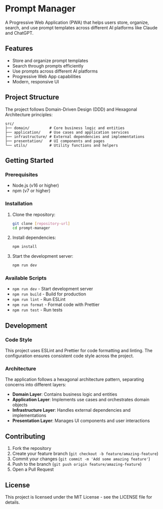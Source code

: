 # Prompt Manager

A Progressive Web Application (PWA) that helps users store, organize, search, and use prompt templates across different AI platforms like Claude and ChatGPT.

## Features

- Store and organize prompt templates
- Search through prompts efficiently
- Use prompts across different AI platforms
- Progressive Web App capabilities
- Modern, responsive UI

## Project Structure

The project follows Domain-Driven Design (DDD) and Hexagonal Architecture principles:

```
src/
├── domain/         # Core business logic and entities
├── application/    # Use cases and application services
├── infrastructure/ # External dependencies and implementations
├── presentation/   # UI components and pages
└── utils/          # Utility functions and helpers
```

## Getting Started

### Prerequisites

- Node.js (v16 or higher)
- npm (v7 or higher)

### Installation

1. Clone the repository:
   ```bash
   git clone [repository-url]
   cd prompt-manager
   ```

2. Install dependencies:
   ```bash
   npm install
   ```

3. Start the development server:
   ```bash
   npm run dev
   ```

### Available Scripts

- `npm run dev` - Start development server
- `npm run build` - Build for production
- `npm run lint` - Run ESLint
- `npm run format` - Format code with Prettier
- `npm run test` - Run tests

## Development

### Code Style

This project uses ESLint and Prettier for code formatting and linting. The configuration ensures consistent code style across the project.

### Architecture

The application follows a hexagonal architecture pattern, separating concerns into different layers:

- **Domain Layer**: Contains business logic and entities
- **Application Layer**: Implements use cases and orchestrates domain objects
- **Infrastructure Layer**: Handles external dependencies and implementations
- **Presentation Layer**: Manages UI components and user interactions

## Contributing

1. Fork the repository
2. Create your feature branch (`git checkout -b feature/amazing-feature`)
3. Commit your changes (`git commit -m 'Add some amazing feature'`)
4. Push to the branch (`git push origin feature/amazing-feature`)
5. Open a Pull Request

## License

This project is licensed under the MIT License - see the LICENSE file for details.
